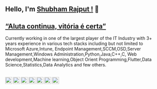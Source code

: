 ## Hello, I'm [Shubham Rajput !](https://skr010561.myportfolio.com/) 👋

## [ “Aluta continua, vitória é certa” ](https://www.google.com/search?rlz=1C1SQJL_enIN886IN886&sxsrf=ALeKk00FIDKFe0skE5XkzcV9_y19Mx7jMA%253A1599419855531&ei=zzVVX5ONIJSW4-EP9bam-AE&q=a+luta+continua+vit%25C3%25B3ria+%25C3%25A9+certa+meaning&oq=%25E2%2580%259CAluta+continua%252C+vit%25C3%25B3ria+%25C3%25A9+certa%25E2%2580%259D+m&gs_lcp=CgZwc3ktYWIQARgAMgQIABANOgcIABCwAxANUPQSWOkbYNQraAFwAHgAgAHfAYgBjQOSAQUwLjEuMZgBAKABAaoBB2d3cy13aXrAAQE&sclient=psy-ab)


Currently working in one of the largest player of the IT Industry with 3+ years experience in various tech stacks including but not limited to Microsoft Azure,Intune, Endpoint Management,SCCM,OSD,Server Management,Windows Administration,Python,Java,C++,C, Web development,Machine learning,Object Orient Programming,Flutter,Data Science,Statistics,Data Analytics and few others.


<br/>
<a href="https://twitter.com/Shubham3Rajput">
  <img align="left" alt="SKR's Twitter" width="22px" src="https://cdn.jsdelivr.net/npm/simple-icons@v3/icons/twitter.svg" />
</a>
<a href="https://www.linkedin.com/in/shubham3rajput/">
  <img align="left" alt="SKR's Linkdein" width="22px" src="https://cdn.jsdelivr.net/npm/simple-icons@v3/icons/linkedin.svg" />
</a>
<a href="https://github.com/shubham3rajput">
  <img align="left" alt="SKR's Github" width="22px" src="https://cdn.jsdelivr.net/npm/simple-icons@v3/icons/github.svg" />
</a>
<a href="https://t.me/shubham3rajput">
  <img align="left" alt="SKR's Telegram" width="22px" src="https://cdn.jsdelivr.net/npm/simple-icons@v3/icons/telegram.svg" />
</a>
<a href="https://www.instagram.com/shubham3rajput/">
  <img align="left" alt="Pawan's Instagram" width="22px" src="https://cdn.jsdelivr.net/npm/simple-icons@v3/icons/instagram.svg" />
</a>
<a href="https://www.facebook.com/shubham3rajput">
  <img align="left" alt="SKR's Facebook" width="22px" src="https://cdn.jsdelivr.net/npm/simple-icons@v3/icons/facebook.svg" />
</a>
<a href="skr010561@gmail.com">
  <img align="left" alt="SKR's Gmail" width="22px" src="https://cdn.jsdelivr.net/npm/simple-icons@v3/icons/gmail.svg" />
</a>

<br/>
<br/>




<!--
**shubham3rajput/shubham3rajput** is a ✨ _special_ ✨ repository because its `README.md` (this file) appears on your GitHub profile.

Here are some ideas to get you started:

- 🔭 I’m currently working on ...
- 🌱 I’m currently learning ...
- 👯 I’m looking to collaborate on ...
- 🤔 I’m looking for help with ...
- 💬 Ask me about ...
- 📫 How to reach me: ...
- 😄 Pronouns: ...
- ⚡ Fun fact: ...
-->
